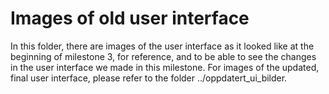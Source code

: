 # Images of old user interface

In this folder, there are images of the user interface as it looked like at the beginning of milestone 3, for reference, and to be able to see the changes in the user interface we made in this milestone. For images of the updated, final user interface, please refer to the folder ../oppdatert_ui_bilder.
